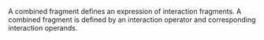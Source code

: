 A combined fragment defines an expression of interaction fragments. A combined fragment is defined by an interaction operator and corresponding interaction operands.